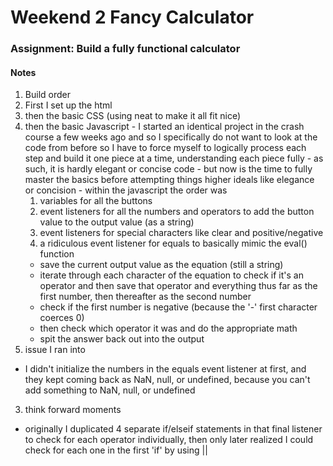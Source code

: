 # Weekend 2 Fancy Calculator

### Assignment: Build a fully functional calculator

#### Notes
1. Build order
  1. First I set up the html
  2. then the basic CSS (using neat to make it all fit nice)
  3. then the basic Javascript
    - I started an identical project in the crash course a few weeks ago and so I specifically do not want to look at the code from before so I have to force myself to logically process each step and build it one piece at a time, understanding each piece fully
    - as such, it is hardly elegant or concise code
    - but now is the time to fully master the basics before attempting things higher ideals like elegance or concision
    - within the javascript the order was
      1. variables for all the buttons
      2. event listeners for all the numbers and operators to add the button value to the output value (as a string)
      3. event listeners for special characters like clear and positive/negative
      4. a ridiculous event listener for equals to basically mimic the eval() function
        - save the current output value as the equation (still a string)
        - iterate through each character of the equation to check if it's an operator and then save that operator and everything thus far as the first number, then thereafter as the second number
        - check if the first number is negative (because the '-' first character coerces 0)
        - then check which operator it was and do the appropriate math
        - spit the answer back out into the output
2. issue I ran into
  - I didn't initialize the numbers in the equals event listener at first, and they kept coming back as NaN, null, or undefined, because you can't add something to NaN, null, or undefined
3. think forward moments
  - originally I duplicated 4 separate if/elseif statements in that final listener to check for each operator individually, then only later realized I could check for each one in the first 'if' by using ||
